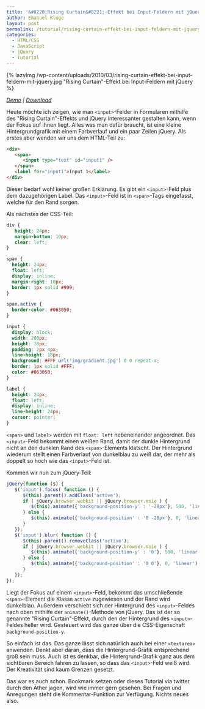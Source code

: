 ```yaml
---
title: '&#8220;Rising Curtain&#8221;-Effekt bei Input-Feldern mit jQuery'
author: Emanuel Kluge
layout: post
permalink: /tutorial/rising-curtain-effekt-bei-input-feldern-mit-jquery/
categories:
  - HTML/CSS
  - JavaScript
  - jQuery
  - Tutorial
---
```


{% lazyImg /wp-content/uploads/2010/03/rising-curtain-effekt-bei-input-feldern-mit-jquery.jpg "Rising Curtain"-Effekt bei Input-Feldern mit jQuery %}

*[Demo][demo] | [Download][download]*

Heute möchte ich zeigen, wie man `<input>`-Felder in Formularen mithilfe des "Rising Curtain"-Effekts und jQuery interessanter gestalten kann, wenn der Fokus auf ihnen liegt. Alles was man dafür braucht, ist eine kleine Hintergrundgrafik mit einem Farbverlauf und ein paar Zeilen jQuery. Als erstes aber wenden wir uns dem HTML-Teil zu:



```html
<div>
   <span>
      <input type="text" id="input1" />
   </span>
   <label for="input1">Input 1</label>
</div>
```

Dieser bedarf wohl keiner großen Erklärung. Es gibt ein `<input>`-Feld plus dem dazugehörigen Label. Das `<input>`-Feld ist in `<span>`-Tags eingefasst, welche für den Rand sorgen.

Als nächstes der CSS-Teil:

```css
div {
   height: 24px;
   margin-bottom: 10px;
   clear: left;
}

span {
  height: 24px;
  float: left;
  display: inline;
  margin-right: 10px;
  border: 1px solid #999;
}

span.active {
  border-color: #063050;
}

input {
  display: block;
  width: 200px;
  height: 18px;
  padding: 2px 4px;
  line-height: 18px;
  background: #FFF url('img/gradient.jpg') 0 0 repeat-x;
  border: 1px solid #FFF;
  color: #063050;
}

label {
  height: 24px;
  float: left;
  display: inline;
  line-height: 24px;
  cursor: pointer;
}
```

`<span>` und `label>` werden mit `float: left` nebeneinander angeordnet. Das `<input>`-Feld bekommt einen weißen Rand, damit der dunkle Hintergrund nicht an den dunklen Rand des `<span>`-Elements klatscht. Der Hintergrund wiederum stellt einen Farbverlauf von dunkelblau zu weiß dar, der mehr als doppelt so hoch wie das `<input>`-Feld ist.

Kommen wir nun zum jQuery-Teil:

```javascript
jQuery(function ($) {
   $('input').focus( function () {
      $(this).parent().addClass('active');
      if ( jQuery.browser.webkit || jQuery.browser.msie ) {
         $(this).animate({'background-position-y' : '-28px'}, 500, 'linear');
      } else {
         $(this).animate({'background-position' : '0 -28px'}, 0, 'linear');
      }
   });
   $('input').blur( function () {
      $(this).parent().removeClass('active');
      if ( jQuery.browser.webkit || jQuery.browser.msie ) {
         $(this).animate({'background-position-y' : '0'}, 500, 'linear');
      } else {
         $(this).animate({'background-position' : '0 0'}, 0, 'linear');
      }
   });
});
```

Liegt der Fokus auf einem `<input>`-Feld, bekommt das umschließende `<span>`-Element die Klasse `active` zugewiesen und der Rand wird dunkelblau. Außerdem verschiebt sich der Hintergrund des `<input>`-Feldes nach oben mithilfe der `animate()`-Methode von jQuery. Das ist der so genannte "Rising Curtain"-Effekt, durch den der Hintergrund des `<input>`-Feldes heller wird. Gesteuert wird das ganze über die CSS-Eigenschaft `background-position-y`.

So einfach ist das. Das ganze lässt sich natürlich auch bei einer `<textarea>` anwenden. Denkt aber daran, dass die Hintergrund-Grafik entsprechend groß sein muss. Auch ist es denkbar, die Hintergrund-Grafik ganz aus dem sichtbaren Bereich fahren zu lassen, so dass das `<input>`-Feld weiß wird. Der Kreativität sind kaum Grenzen gesetzt.

Das war es auch schon. Bookmark setzen oder dieses Tutorial via twitter durch den Äther jagen, wird wie immer gern gesehen. Bei Fragen und Anregungen steht die Kommentar-Funktion zur Verfügung. Nichts neues also.

[demo]: http://www.emanuel-kluge.de/demo/rising-curtain-effekt-bei-input-feldern-mit-jquery/
[download]: http://www.emanuel-kluge.de/wp-content/uploads/2010/03/rising-curtain-effekt-bei-input-feldern-mit-jquery.zip
